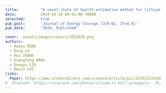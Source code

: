 ```yaml
---
title:          "A novel state of health estimation method for lithium-ion battery based on forward-broad learning system"
date:           2024-10-10 00:01:00 +0800
selected:       true
pub_post:       'Journal of Energy Storage [JCR-Q1, IF=9.8]'
pub_date:       "2024, Published"

cover:  assets/images/covers/JES2024.png
authors:
  - Haoyu MING
  - Dong LU
  - Hui ZHANG
  - Guangfeng WANG
  - Dongyu LIU
  - Naxin CUI
links:
  Paper: https://www.sciencedirect.com/science/article/pii/S2352152X24029621
#  Unsplash: https://unsplash.com/photos/sliced-in-half-pineapple--_PLJZmHZzk
---
```

